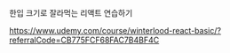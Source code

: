 한입 크기로 잘라먹는 리액트 연습하기

https://www.udemy.com/course/winterlood-react-basic/?referralCode=CB775FCF68FAC7B4BF4C
